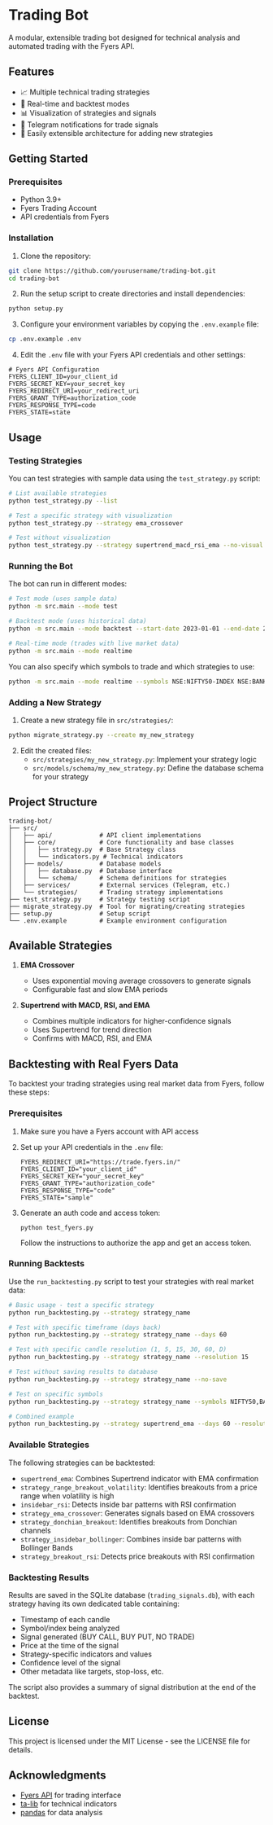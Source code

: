 # Trading Bot

A modular, extensible trading bot designed for technical analysis and automated trading with the Fyers API.

## Features

- 📈 Multiple technical trading strategies
- 🤖 Real-time and backtest modes
- 📊 Visualization of strategies and signals
- 📱 Telegram notifications for trade signals
- 🔄 Easily extensible architecture for adding new strategies

## Getting Started

### Prerequisites

- Python 3.9+
- Fyers Trading Account
- API credentials from Fyers

### Installation

1. Clone the repository:
```bash
git clone https://github.com/yourusername/trading-bot.git
cd trading-bot
```

2. Run the setup script to create directories and install dependencies:
```bash
python setup.py
```

3. Configure your environment variables by copying the `.env.example` file:
```bash
cp .env.example .env
```

4. Edit the `.env` file with your Fyers API credentials and other settings:
```
# Fyers API Configuration
FYERS_CLIENT_ID=your_client_id
FYERS_SECRET_KEY=your_secret_key
FYERS_REDIRECT_URI=your_redirect_uri
FYERS_GRANT_TYPE=authorization_code
FYERS_RESPONSE_TYPE=code
FYERS_STATE=state
```

## Usage

### Testing Strategies

You can test strategies with sample data using the `test_strategy.py` script:

```bash
# List available strategies
python test_strategy.py --list

# Test a specific strategy with visualization
python test_strategy.py --strategy ema_crossover

# Test without visualization
python test_strategy.py --strategy supertrend_macd_rsi_ema --no-visual
```

### Running the Bot

The bot can run in different modes:

```bash
# Test mode (uses sample data)
python -m src.main --mode test

# Backtest mode (uses historical data)
python -m src.main --mode backtest --start-date 2023-01-01 --end-date 2023-12-31

# Real-time mode (trades with live market data)
python -m src.main --mode realtime
```

You can also specify which symbols to trade and which strategies to use:

```bash
python -m src.main --mode realtime --symbols NSE:NIFTY50-INDEX NSE:BANKNIFTY-INDEX --strategies ema_crossover supertrend_macd_rsi_ema
```

### Adding a New Strategy

1. Create a new strategy file in `src/strategies/`:

```bash
python migrate_strategy.py --create my_new_strategy
```

2. Edit the created files:
   - `src/strategies/my_new_strategy.py`: Implement your strategy logic
   - `src/models/schema/my_new_strategy.py`: Define the database schema for your strategy

## Project Structure

```
trading-bot/
├── src/
│   ├── api/             # API client implementations
│   ├── core/            # Core functionality and base classes
│   │   ├── strategy.py  # Base Strategy class
│   │   └── indicators.py # Technical indicators
│   ├── models/          # Database models
│   │   ├── database.py  # Database interface
│   │   └── schema/      # Schema definitions for strategies
│   ├── services/        # External services (Telegram, etc.)
│   └── strategies/      # Trading strategy implementations
├── test_strategy.py     # Strategy testing script
├── migrate_strategy.py  # Tool for migrating/creating strategies
├── setup.py             # Setup script
└── .env.example         # Example environment configuration
```

## Available Strategies

1. **EMA Crossover**
   - Uses exponential moving average crossovers to generate signals
   - Configurable fast and slow EMA periods

2. **Supertrend with MACD, RSI, and EMA**
   - Combines multiple indicators for higher-confidence signals
   - Uses Supertrend for trend direction
   - Confirms with MACD, RSI, and EMA

## Backtesting with Real Fyers Data

To backtest your trading strategies using real market data from Fyers, follow these steps:

### Prerequisites

1. Make sure you have a Fyers account with API access
2. Set up your API credentials in the `.env` file:
   ```
   FYERS_REDIRECT_URI="https://trade.fyers.in/"
   FYERS_CLIENT_ID="your_client_id"
   FYERS_SECRET_KEY="your_secret_key"
   FYERS_GRANT_TYPE="authorization_code"
   FYERS_RESPONSE_TYPE="code"
   FYERS_STATE="sample"
   ```

3. Generate an auth code and access token:
   ```
   python test_fyers.py
   ```
   Follow the instructions to authorize the app and get an access token.

### Running Backtests

Use the `run_backtesting.py` script to test your strategies with real market data:

```bash
# Basic usage - test a specific strategy
python run_backtesting.py --strategy strategy_name

# Test with specific timeframe (days back)
python run_backtesting.py --strategy strategy_name --days 60

# Test with specific candle resolution (1, 5, 15, 30, 60, D)
python run_backtesting.py --strategy strategy_name --resolution 15

# Test without saving results to database
python run_backtesting.py --strategy strategy_name --no-save

# Test on specific symbols
python run_backtesting.py --strategy strategy_name --symbols NIFTY50,BANKNIFTY,RELIANCE

# Combined example
python run_backtesting.py --strategy supertrend_ema --days 60 --resolution 15
```

### Available Strategies

The following strategies can be backtested:

- `supertrend_ema`: Combines Supertrend indicator with EMA confirmation
- `strategy_range_breakout_volatility`: Identifies breakouts from a price range when volatility is high
- `insidebar_rsi`: Detects inside bar patterns with RSI confirmation
- `strategy_ema_crossover`: Generates signals based on EMA crossovers
- `strategy_donchian_breakout`: Identifies breakouts from Donchian channels
- `strategy_insidebar_bollinger`: Combines inside bar patterns with Bollinger Bands
- `strategy_breakout_rsi`: Detects price breakouts with RSI confirmation

### Backtesting Results

Results are saved in the SQLite database (`trading_signals.db`), with each strategy having its own dedicated table containing:
- Timestamp of each candle
- Symbol/index being analyzed
- Signal generated (BUY CALL, BUY PUT, NO TRADE)
- Price at the time of the signal
- Strategy-specific indicators and values
- Confidence level of the signal
- Other metadata like targets, stop-loss, etc.

The script also provides a summary of signal distribution at the end of the backtest.

## License

This project is licensed under the MIT License - see the LICENSE file for details.

## Acknowledgments

- [Fyers API](https://fyers.in/api-module/) for trading interface
- [ta-lib](https://github.com/mrjbq7/ta-lib) for technical indicators
- [pandas](https://pandas.pydata.org/) for data analysis 